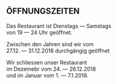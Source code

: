 ## ÖFFNUNGSZEITEN
  
  
Das Restaurant ist Dienstags — Samstags  
von 19 — 24 Uhr geöffnet.  
  
Zwischen den Jahren sind wir vom  
27.12. — 31.12.2018 durchgängig geöffnet
  
Wir schliessen unser Restaurant  
im Dezemebr vom 24. — 26.12.2018  
und im Januar vom 1. — 7.1.2019.  
